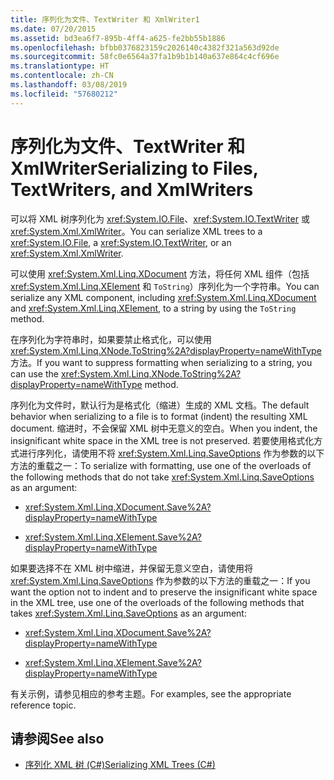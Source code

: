 ```yaml
---
title: 序列化为文件、TextWriter 和 XmlWriter1
ms.date: 07/20/2015
ms.assetid: bd3ea6f7-895b-4ff4-a625-fe2bb55b1886
ms.openlocfilehash: bfbb0376823159c2026140c4382f321a563d92de
ms.sourcegitcommit: 58fc0e6564a37fa1b9b1b140a637e864c4cf696e
ms.translationtype: HT
ms.contentlocale: zh-CN
ms.lasthandoff: 03/08/2019
ms.locfileid: "57680212"
---
```

# <a name="serializing-to-files-textwriters-and-xmlwriters"></a><span data-ttu-id="73153-102">序列化为文件、TextWriter 和 XmlWriter</span><span class="sxs-lookup"><span data-stu-id="73153-102">Serializing to Files, TextWriters, and XmlWriters</span></span>

<span data-ttu-id="73153-103">可以将 XML 树序列化为 <xref:System.IO.File>、<xref:System.IO.TextWriter> 或 <xref:System.Xml.XmlWriter>。</span><span class="sxs-lookup"><span data-stu-id="73153-103">You can serialize XML trees to a <xref:System.IO.File>, a <xref:System.IO.TextWriter>, or an <xref:System.Xml.XmlWriter>.</span></span>

<span data-ttu-id="73153-104">可以使用 <xref:System.Xml.Linq.XDocument> 方法，将任何 XML 组件（包括 <xref:System.Xml.Linq.XElement> 和 `ToString`）序列化为一个字符串。</span><span class="sxs-lookup"><span data-stu-id="73153-104">You can serialize any XML component, including <xref:System.Xml.Linq.XDocument> and <xref:System.Xml.Linq.XElement>, to a string by using the `ToString` method.</span></span>

<span data-ttu-id="73153-105">在序列化为字符串时，如果要禁止格式化，可以使用 <xref:System.Xml.Linq.XNode.ToString%2A?displayProperty=nameWithType> 方法。</span><span class="sxs-lookup"><span data-stu-id="73153-105">If you want to suppress formatting when serializing to a string, you can use the <xref:System.Xml.Linq.XNode.ToString%2A?displayProperty=nameWithType> method.</span></span>

<span data-ttu-id="73153-106">序列化为文件时，默认行为是格式化（缩进）生成的 XML 文档。</span><span class="sxs-lookup"><span data-stu-id="73153-106">The default behavior when serializing to a file is to format (indent) the resulting XML document.</span></span> <span data-ttu-id="73153-107">缩进时，不会保留 XML 树中无意义的空白。</span><span class="sxs-lookup"><span data-stu-id="73153-107">When you indent, the insignificant white space in the XML tree is not preserved.</span></span> <span data-ttu-id="73153-108">若要使用格式化方式进行序列化，请使用不将 <xref:System.Xml.Linq.SaveOptions> 作为参数的以下方法的重载之一：</span><span class="sxs-lookup"><span data-stu-id="73153-108">To serialize with formatting, use one of the overloads of the following methods that do not take <xref:System.Xml.Linq.SaveOptions> as an argument:</span></span>

- <xref:System.Xml.Linq.XDocument.Save%2A?displayProperty=nameWithType>

- <xref:System.Xml.Linq.XElement.Save%2A?displayProperty=nameWithType>

<span data-ttu-id="73153-109">如果要选择不在 XML 树中缩进，并保留无意义空白，请使用将 <xref:System.Xml.Linq.SaveOptions> 作为参数的以下方法的重载之一：</span><span class="sxs-lookup"><span data-stu-id="73153-109">If you want the option not to indent and to preserve the insignificant white space in the XML tree, use one of the overloads of the following methods that takes <xref:System.Xml.Linq.SaveOptions> as an argument:</span></span>

- <xref:System.Xml.Linq.XDocument.Save%2A?displayProperty=nameWithType>

- <xref:System.Xml.Linq.XElement.Save%2A?displayProperty=nameWithType>

<span data-ttu-id="73153-110">有关示例，请参见相应的参考主题。</span><span class="sxs-lookup"><span data-stu-id="73153-110">For examples, see the appropriate reference topic.</span></span>

## <a name="see-also"></a><span data-ttu-id="73153-111">请参阅</span><span class="sxs-lookup"><span data-stu-id="73153-111">See also</span></span>

- [<span data-ttu-id="73153-112">序列化 XML 树 (C#)</span><span class="sxs-lookup"><span data-stu-id="73153-112">Serializing XML Trees (C#)</span></span>](../../../../csharp/programming-guide/concepts/linq/serializing-xml-trees.md)
